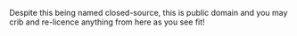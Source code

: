 Despite this being named closed-source, this is public domain and you may crib and re-licence anything from here as you see fit!
